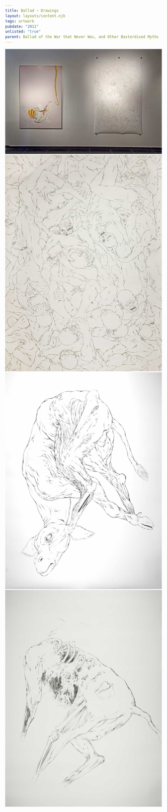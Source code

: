 ```yaml
---
title: Ballad ~ Drawings
layout: layouts/content.njk
tags: artwork
pubdate: "2011"
unlisted: "true"
parent: Ballad of the War that Never Was, and Other Basterdised Myths
---
```

![Installation view, Ballad of the War that Never was and Other Basterdised Myths, TAO Art Gallery, 2011](/static/img-d/tao-1087.jpg)
![War, 2011, Graphite on Paper, 152 x 213 cm.](/static/img-d/Ali%20Akbar%20Mehta_War,%202011,%20Graphite%20on%20Paper,%20152%20x%20213%20cm.jpg)
![Xanadu, 2011, Graphite on paper 107 x 137 cm](/static/img-d/Xanadu,%202011,%20Graphite%20on%20paper%20107%20x%20137%20cm.jpg)
![Stillborn, 2011, Graphite on paper, 107 x 137 cm](/static/img-d/Ali%20Akbar%20Mehta_Stillborn,%202011,%20Graphite%20on%20paper,%20107%20x%20137%20cm.jpg)
